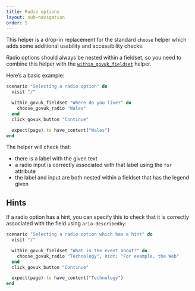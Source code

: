 ```yaml
---
title: Radio options
layout: sub-navigation
order: 5
---
```


This helper is a drop-in replacement for the standard `choose` helper which adds some additional usability and accessibility checks.

Radio options should always be nested within a fieldset, so you need to combine this helper with the [`within_govuk_fieldset`](within-fieldsets) helper.

Here’s a basic example:

```ruby
scenario "Selecting a radio option" do
  visit "/"

  within_govuk_fieldset "Where do you live?" do
    choose_govuk_radio "Wales"
  end
  click_govuk_button "Continue"

  expect(page).to have_content("Wales")
end
```

The helper will check that:

* there is a label with the given text
* a radio input is correctly associated with that label using the `for` attribute
* the label and input are both nested within a fieldset that has the legend given

## Hints

If a radio option has a hint, you can specify this to check that it is correctly associated with the field using `aria-describedby`:

```ruby
scenario "Selecting a radio option which has a hint" do
  visit "/"

  within_govuk_fieldset "What is the event about?" do
    choose_govuk_radio "Technology", hint: "For example, the Web"
  end
  click_govuk_button "Continue"

  expect(page).to have_content("Technology")
end
```
